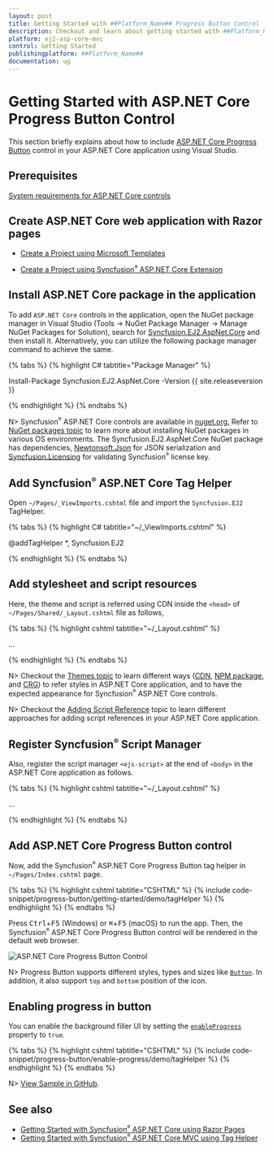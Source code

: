 ```yaml
---
layout: post
title: Getting Started with ##Platform_Name## Progress Button Control
description: Checkout and learn about getting started with ##Platform_Name## Progress Button control of Syncfusion Essential JS 2 and more details.
platform: ej2-asp-core-mvc
control: Getting Started
publishingplatform: ##Platform_Name##
documentation: ug
---
```



# Getting Started with ASP.NET Core Progress Button Control

This section briefly explains about how to include [ASP.NET Core Progress Button](https://www.syncfusion.com/aspnet-core-ui-controls/progress-button) control in your ASP.NET Core application using Visual Studio.

## Prerequisites

[System requirements for ASP.NET Core controls](https://ej2.syncfusion.com/aspnetcore/documentation/system-requirements)

## Create ASP.NET Core web application with Razor pages

* [Create a Project using Microsoft Templates](https://learn.microsoft.com/en-us/aspnet/core/tutorials/razor-pages/razor-pages-start?view=aspnetcore-6.0&tabs=visual-studio#create-a-razor-pages-web-app)

* [Create a Project using Syncfusion<sup style="font-size:70%">&reg;</sup> ASP.NET Core Extension](https://ej2.syncfusion.com/aspnetcore/documentation/getting-started/project-template)

## Install ASP.NET Core package in the application

To add `ASP.NET Core` controls in the application, open the NuGet package manager in Visual Studio (Tools → NuGet Package Manager → Manage NuGet Packages for Solution), search for [Syncfusion.EJ2.AspNet.Core](https://www.nuget.org/packages/Syncfusion.EJ2.AspNet.Core/) and then install it.  Alternatively, you can utilize the following package manager command to achieve the same.

{% tabs %}
{% highlight C# tabtitle="Package Manager" %}

Install-Package Syncfusion.EJ2.AspNet.Core -Version {{ site.releaseversion }}

{% endhighlight %}
{% endtabs %}

N> Syncfusion<sup style="font-size:70%">&reg;</sup> ASP.NET Core controls are available in [nuget.org.](https://www.nuget.org/packages?q=syncfusion.EJ2) Refer to [NuGet packages topic](https://ej2.syncfusion.com/aspnetcore/documentation/nuget-packages) to learn more about installing NuGet packages in various OS environments. The Syncfusion.EJ2.AspNet.Core NuGet package has dependencies, [Newtonsoft.Json](https://www.nuget.org/packages/Newtonsoft.Json/) for JSON serialization and [Syncfusion.Licensing](https://www.nuget.org/packages/Syncfusion.Licensing/) for validating Syncfusion<sup style="font-size:70%">&reg;</sup> license key.

## Add Syncfusion<sup style="font-size:70%">&reg;</sup> ASP.NET Core Tag Helper
Open `~/Pages/_ViewImports.cshtml` file and import the `Syncfusion.EJ2` TagHelper.

{% tabs %}
{% highlight C# tabtitle="~/_ViewImports.cshtml" %}

@addTagHelper *, Syncfusion.EJ2

{% endhighlight %}
{% endtabs %}

## Add stylesheet and script resources

Here, the theme and script is referred using CDN inside the `<head>` of `~/Pages/Shared/_Layout.cshtml` file as follows,

{% tabs %}
{% highlight cshtml tabtitle="~/_Layout.cshtml" %}

<head>
    ...
    <!-- Syncfusion ASP.NET Core controls styles -->
    <link rel="stylesheet" href="https://cdn.syncfusion.com/ej2/{{ site.ej2version }}/fluent.css" />
    <!-- Syncfusion ASP.NET Core controls scripts -->
    <script src="https://cdn.syncfusion.com/ej2/{{ site.ej2version }}/dist/ej2.min.js"></script>
</head>

{% endhighlight %}
{% endtabs %}

N> Checkout the [Themes topic](https://ej2.syncfusion.com/aspnetcore/documentation/appearance/theme) to learn different ways ([CDN](https://ej2.syncfusion.com/aspnetcore/documentation/common/adding-script-references#cdn-reference), [NPM package](https://ej2.syncfusion.com/aspnetcore/documentation/common/adding-script-references#node-package-manager-npm), and [CRG](https://ej2.syncfusion.com/aspnetcore/documentation/common/custom-resource-generator)) to refer styles in ASP.NET Core application, and to have the expected appearance for Syncfusion<sup style="font-size:70%">&reg;</sup> ASP.NET Core controls.

N> Checkout the [Adding Script Reference](https://ej2.syncfusion.com/aspnetcore/documentation/common/adding-script-references) topic to learn different approaches for adding script references in your ASP.NET Core application.

## Register Syncfusion<sup style="font-size:70%">&reg;</sup> Script Manager

Also, register the script manager `<ejs-script>` at the end of `<body>` in the ASP.NET Core application as follows.

{% tabs %}
{% highlight cshtml tabtitle="~/_Layout.cshtml" %}

<body>
    ...
    <!-- Syncfusion ASP.NET Core Script Manager -->
    <ejs-scripts></ejs-scripts>
</body>

{% endhighlight %}
{% endtabs %}

## Add ASP.NET Core Progress Button control

Now, add the Syncfusion<sup style="font-size:70%">&reg;</sup> ASP.NET Core Progress Button tag helper in `~/Pages/Index.cshtml` page.

{% tabs %}
{% highlight cshtml tabtitle="CSHTML" %}
{% include code-snippet/progress-button/getting-started/demo/tagHelper %}
{% endhighlight %}
{% endtabs %}

Press <kbd>Ctrl</kbd>+<kbd>F5</kbd> (Windows) or <kbd>⌘</kbd>+<kbd>F5</kbd> (macOS) to run the app. Then, the Syncfusion<sup style="font-size:70%">&reg;</sup> ASP.NET Core Progress Button control will be rendered in the default web browser.

![ASP.NET Core Progress Button Control](images/progress-button.png)

N> Progress Button supports different styles, types and sizes like [`Button`](https://ej2.syncfusion.com/aspnetcore/documentation/button/). In addition, it also support `top` and `bottom` position of the icon.

## Enabling progress in button

You can enable the background filler UI by setting the [`enableProgress`](https://help.syncfusion.com/cr/aspnetcore-js2/Syncfusion.EJ2.SplitButtons.ProgressButton.html#Syncfusion_EJ2_SplitButtons_ProgressButton_EnableProgress) property to `true`.

{% tabs %}
{% highlight cshtml tabtitle="CSHTML" %}
{% include code-snippet/progress-button/enable-progress/demo/tagHelper %}
{% endhighlight %}
{% endtabs %}

N> [View Sample in GitHub](https://github.com/SyncfusionExamples/ASP-NET-Core-Getting-Started-Examples/tree/main/ProgressButton/ASP.NET%20Core%20Tag%20Helper%20Examples).

## See also

* [Getting Started with Syncfusion<sup style="font-size:70%">&reg;</sup> ASP.NET Core using Razor Pages](https://ej2.syncfusion.com/aspnetcore/documentation/getting-started/razor-pages/)
* [Getting Started with Syncfusion<sup style="font-size:70%">&reg;</sup> ASP.NET Core MVC using Tag Helper](https://ej2.syncfusion.com/aspnetcore/documentation/getting-started/aspnet-core-mvc-taghelper)
